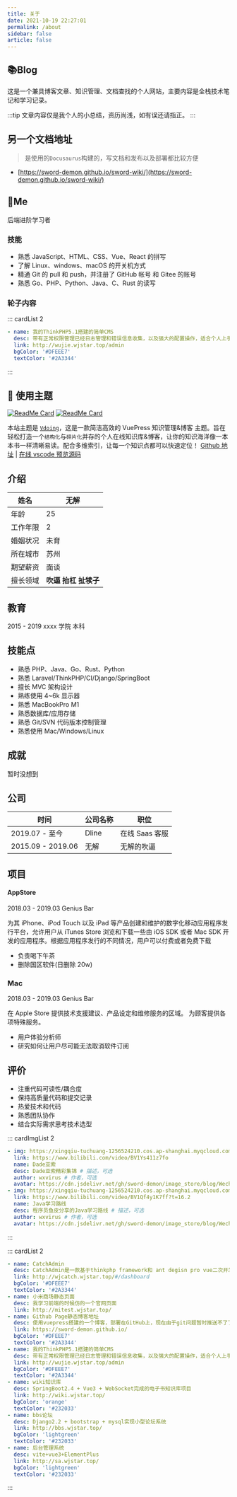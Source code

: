 ```yaml
---
title: 关于
date: 2021-10-19 22:27:01
permalink: /about
sidebar: false
article: false
---
```


## 📚Blog

这是一个兼具博客文章、知识管理、文档查找的个人网站，主要内容是全栈技术笔记和学习记录。

:::tip
文章内容仅是我个人的小总结，资历尚浅，如有误还请指正。
:::

## 另一个文档地址

> 是使用的`Docusaurus`构建的，写文档和发布以及部署都比较方便

-   [https://sword-demon.github.io/sword-wiki/](https://sword-demon.github.io/sword-wiki/)

<!-- <div style="width: 300px;height: 300px;position: fixed;bottom: 0;left: 0;z-index: 1;">
  <script type="text/javascript" src="//rf.revolvermaps.com/0/0/8.js?i=5e4x5w8cxxb&amp;m=0&amp;c=ff0000&amp;cr1=ffffff&amp;f=arial&amp;l=33&amp;bv=80" async="async"></script>
</div> -->

<!-- 小熊猫 -->
<!-- <img src="/img/panda-waving.png" class="panda no-zoom" style="width: 130px;height: 115px;opacity: 0.8;margin-bottom: -4px;padding-bottom:0;position: fixed;bottom: 0;left: 0.5rem;z-index: 1;"> -->

<!-- <a href="https://github.com/xugaoyi/vuepress-theme-vdoing" target="_blank"><img src='https://img.shields.io/github/stars/xugaoyi/vuepress-theme-vdoing' alt='GitHub stars' class="no-zoom"></a>
<a href="https://github.com/xugaoyi/vuepress-theme-vdoing" target="_blank"><img src='https://img.shields.io/github/forks/xugaoyi/vuepress-theme-vdoing' alt='GitHub forks' class="no-zoom"></a> -->

## 🐼Me

后端进阶学习者

### 技能

-   熟悉 JavaScript、HTML、CSS、Vue、React 的拼写
-   了解 Linux、windows、macOS 的开关机方式
-   精通 Git 的 pull 和 push，并注册了 GitHub 帐号 和 Gitee 的账号
-   熟悉 Go、PHP、Python、Java、C、Rust 的读写

### 轮子内容

::: cardList 2

```yaml
- name: 我的ThinkPHP5.1搭建的简单CMS
  desc: 带有正常权限管理已经日志管理和错误信息收集，以及强大的配置操作，适合个人上手
  link: http://wujie.wjstar.top/admin
  bgColor: '#DFEEE7'
  textColor: '#2A3344'
```

:::

<!-- 本人 ↓↓↓

<img src='https://cdn.jsdelivr.net/gh/xugaoyi/image_store/blog/20200103123203.jpg' alt='本人照片' style="width:106px;"> -->

## 🎨 使用主题

[<img src="https://github-readme-stats.vercel.app/api/pin/?username=xugaoyi&amp;repo=vuepress-theme-vdoing" alt="ReadMe Card" class="no-zoom">](https://github.com/xugaoyi/vuepress-theme-vdoing)
[<img src="https://github-readme-stats.vercel.app/api/pin/?username=xugaoyi&amp;repo=vuepress-theme-vdoing-doc" alt="ReadMe Card" class="no-zoom">](https://doc.xugaoyi.com/)

本站主题是 [`Vdoing`](https://github.com/xugaoyi/vuepress-theme-vdoing)，这是一款简洁高效的 VuePress 知识管理&博客 主题。旨在轻松打造一个`结构化`与`碎片化`并存的个人在线知识库&博客，让你的知识海洋像一本本书一样清晰易读。配合多维索引，让每一个知识点都可以快速定位！ [Github 地址](https://github.com/xugaoyi/vuepress-theme-vdoing) | [在线 vscode 预览源码](https://github1s.com/xugaoyi/vuepress-theme-vdoing)

## 介绍

| 姓名     | 无解                         |
| -------- | ---------------------------- |
| 年龄     | 25                           |
| 工作年限 | 2                            |
| 婚姻状况 | 未育                         |
| 所在城市 | 苏州                         |
| 期望薪资 | 面谈                         |
| 擅长领域 | **吹逼** **抬杠** **扯犊子** |

## 教育

2015 - 2019 xxxx 学院 本科

## 技能点

-   熟悉 PHP、Java、Go、Rust、Python
-   熟悉 Laravel/ThinkPHP/CI/Django/SpringBoot
-   擅长 MVC 架构设计
-   熟练使用 4~6k 显示器
-   熟悉 MacBookPro M1
-   熟悉数据库/应用存储
-   熟悉 Git/SVN 代码版本控制管理
-   熟悉使用 Mac/Windows/Linux

## 成就

暂时没想到

## 公司

| 时间              | 公司名称 | 职位           |
| ----------------- | -------- | -------------- |
| 2019.07 - 至今    | Dline    | 在线 Saas 客服 |
| 2015.09 - 2019.06 | 无解     | 无解的吹逼     |

## 项目

#### AppStore

2018.03 - 2019.03 Genius Bar

为其 iPhone、iPod Touch 以及 iPad 等产品创建和维护的数字化移动应用程序发行平台，允许用户从 iTunes Store 浏览和下载一些由 iOS SDK 或者 Mac SDK 开发的应用程序。根据应用程序发行的不同情况，用户可以付费或者免费下载

-   负责喝下午茶
-   删除国区软件(日删除 20w)

### Mac

2018.03 - 2019.03 Genius Bar

在 Apple Store 提供技术支援建议、产品设定和维修服务的区域。 为顾客提供各项特殊服务。

-   用户体验分析师
-   研究如何让用户尽可能无法取消软件订阅

## 评价

-   注重代码可读性/耦合度
-   保持高质量代码和提交记录
-   热爱技术和代码
-   熟悉团队协作
-   结合实际需求思考技术选型

::: cardImgList 2

```yaml
- img: https://xingqiu-tuchuang-1256524210.cos.ap-shanghai.myqcloud.com/4021/161700131u7g.jpg
  link: https://www.bilibili.com/video/BV1Ys411z7fo
  name: Dade亚索
  desc: Dade亚索精彩集锦 # 描述，可选
  author: wxvirus # 作者，可选
  avatar: https://cdn.jsdelivr.net/gh/sword-demon/image_store/blog/WechatIMG587.jpeg # 头像，可选
- img: https://xingqiu-tuchuang-1256524210.cos.ap-shanghai.myqcloud.com/4021/src=http___i0.hdslb.com_bfs_article_ad7600cb9b4845c7bae1d2fa23edffb382614ad4.jpg&refer=http___i0.hdslb.jpeg
  link: https://www.bilibili.com/video/BV1Qf4y1K7ff?t=16.2
  name: Java学习路线
  desc: 程序员鱼皮分享的Java学习路线 # 描述，可选
  author: wxvirus # 作者，可选
  avatar: https://cdn.jsdelivr.net/gh/sword-demon/image_store/blog/WechatIMG587.jpeg
```

:::

::: cardList 2

```yaml
- name: CatchAdmin
  desc: CatchAdmin是一款基于thinkphp framework和 ant degisn pro vue二次开发而成的后台管理系统
  link: http://wjcatch.wjstar.top/#/dashboard
  bgColor: '#DFEEE7'
  textColor: '#2A3344'
- name: 小米商场静态页面
  desc: 我学习前端的时候仿的一个官网页面
  link: http://mitest.wjstar.top/
- name: Github Page静态博客地址
  desc: 使用vuepress搭建的一个博客，部署在GitHub上，现在由于git问题暂时推送不了了
  link: https://sword-demon.github.io/
  bgColor: '#DFEEE7'
  textColor: '#2A3344'
- name: 我的ThinkPHP5.1搭建的简单CMS
  desc: 带有正常权限管理已经日志管理和错误信息收集，以及强大的配置操作，适合个人上手
  link: http://wujie.wjstar.top/admin
  bgColor: '#DFEEE7'
  textColor: '#2A3344'
- name: wiki知识库
  desc: SpringBoot2.4 + Vue3 + WebSocket完成的电子书知识库项目
  link: http://wiki.wjstar.top/
  bgColor: 'orange'
  textColor: '#232033'
- name: bbs论坛
  desc: Django2.2 + bootstrap + mysql实现小型论坛系统
  link: http://bbs.wjstar.top/
  bgColor: 'lightgreen'
  textColor: '#232033'
- name: 后台管理系统
  desc: vite+vue3+ElementPlus
  link: http://sa.wjstar.top/
  bgColor: 'lightgreen'
  textColor: '#232033'
```

:::

